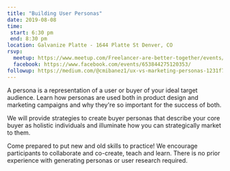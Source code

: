 ```yaml
---
title: "Building User Personas"
date: 2019-08-08
time:
 start: 6:30 pm
 end: 8:30 pm
location: Galvanize Platte - 1644 Platte St Denver, CO
rsvp:
  meetup: https://www.meetup.com/Freelancer-are-better-together/events/263044705/
  facebook: https://www.facebook.com/events/653844275120353/
followup: https://medium.com/@cmibanez1/ux-vs-marketing-personas-1231f758c782
---
```


A persona is a representation of a user or buyer of your ideal target audience. Learn how personas are used both in product design and marketing campaigns and why they're so important for the success of both.

We will provide strategies to create buyer personas that describe your core buyer as holistic individuals and illuminate how you can strategically market to them.

Come prepared to put new and old skills to practice! We encourage participants to collaborate and co-create, teach and learn. There is no prior experience with generating personas or user research required.
